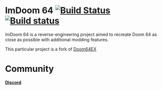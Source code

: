 ImDoom 64 [![Build Status](https://travis-ci.org/Doom64/ImDoom64.svg?branch=master)](https://travis-ci.org/Doom64/ImDoom64) [![Build status](https://ci.appveyor.com/api/projects/status/04kswu014uwrljrd/branch/master?svg=true)](https://ci.appveyor.com/project/Doom64/ImDoom64/branch/master)
========

ImDoom 64 is a reverse-engineering project aimed to recreate Doom 64 as close as
possible with additional modding features.

This particular project is a fork of [Doom64EX](https://github.com/svkaiser/Doom64EX)

# Community

**[Discord](https://discord.gg/AHd8t33)**
